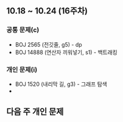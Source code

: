 ## 10.18 ~ 10.24 (16주차)

### 공통 문제(c)
- BOJ 2565 (전깃줄, g5) - dp
- BOJ 14888 (연산자 끼워넣기, s1) - 백트래킹

### 개인 문제(i)
- BOJ 1520 (내리막 길, g3) - 그래프 탐색
- 

## 다음 주 개인 문제
